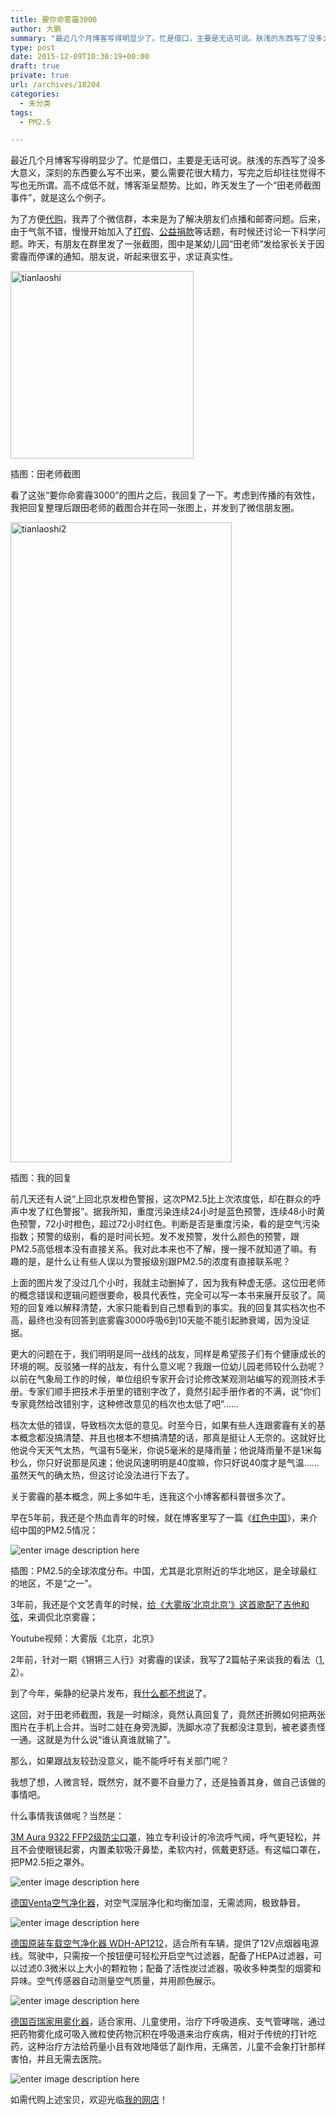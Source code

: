```yaml
---
title: 要你命雾霾3000
author: 大鹏
summary: "最近几个月博客写得明显少了。忙是借口，主要是无话可说。肤浅的东西写了没多大意义，深刻的东西要么写不出来，要么需要花很大精力，写完之后却往往觉得不写也无所谓。高不成低不就，博客渐呈颓势。比如，昨天发生了一个“田老师截图事件”，就是这么个例子。"
type: post
date: 2015-12-09T10:30:19+00:00
draft: true
private: true
url: /archives/18204
categories:
  - 未分类
tags:
  - PM2.5

---
```

最近几个月博客写得明显少了。忙是借口，主要是无话可说。肤浅的东西写了没多大意义，深刻的东西要么写不出来，要么需要花很大精力，写完之后却往往觉得不写也无所谓。高不成低不就，博客渐呈颓势。比如，昨天发生了一个“田老师截图事件”，就是这么个例子。

为了方便[代购][1]，我弄了个微信群，本来是为了解决朋友们点播和邮寄问题。后来，由于气氛不错，慢慢开始加入了[打假][2]、[公益捐款][3]等话题，有时候还讨论一下科学问题。昨天，有朋友在群里发了一张截图，图中是某幼儿园“田老师”发给家长关于因雾霾而停课的通知。朋友说，听起来很玄乎，求证真实性。

[<img src="http://pzhao.org/wp-content/uploads/2015/12/tianlaoshi-293x300.jpg" alt="tianlaoshi" width="293" height="300" class="alignnone size-medium wp-image-18205" srcset="http://pzhao.org/wp-content/uploads/2015/12/tianlaoshi-293x300.jpg 293w, http://pzhao.org/wp-content/uploads/2015/12/tianlaoshi-24x24.jpg 24w, http://pzhao.org/wp-content/uploads/2015/12/tianlaoshi-36x36.jpg 36w, http://pzhao.org/wp-content/uploads/2015/12/tianlaoshi-48x48.jpg 48w, http://pzhao.org/wp-content/uploads/2015/12/tianlaoshi.jpg 783w" sizes="(max-width: 293px) 100vw, 293px" />][4]

插图：田老师截图

看了这张“要你命雾霾3000”的图片之后，我回复了一下。考虑到传播的有效性，我把回复整理后跟田老师的截图合并在同一张图上，并发到了微信朋友圈。

[<img src="http://pzhao.org/wp-content/uploads/2015/12/tianlaoshi2-354x1024.jpg" alt="tianlaoshi2" width="354" height="1024" class="alignnone size-large wp-image-18206" />][5]

插图：我的回复

前几天还有人说“上回北京发橙色警报，这次PM2.5比上次浓度低，却在群众的呼声中发了红色警报”。据我所知，重度污染连续24小时是蓝色预警，连续48小时黄色预警，72小时橙色，超过72小时红色。判断是否是重度污染，看的是空气污染指数；预警的级别，看的是时间长短。发不发预警，发什么颜色的预警，跟PM2.5高低根本没有直接关系。我对此本来也不了解，搜一搜不就知道了嘛。有趣的是，是什么让有些人误以为警报级别跟PM2.5的浓度有直接联系呢？

上面的图片发了没过几个小时，我就主动删掉了，因为我有种虚无感。这位田老师的概念错误和逻辑问题很要命，极具代表性，完全可以写一本书来展开反驳了。简短的回复难以解释清楚，大家只能看到自己想看到的事实。我的回复其实档次也不高，最终也没有回答到底雾霾3000呼吸6到10天能不能引起肺衰竭，因为没证据。

更大的问题在于，我们明明是同一战线的战友，同样是希望孩子们有个健康成长的环境的啊。反驳猪一样的战友，有什么意义呢？我跟一位幼儿园老师较什么劲呢？以前在气象局工作的时候，单位组织专家开会讨论修改某观测站编写的观测技术手册。专家们顺手把技术手册里的错别字改了，竟然引起手册作者的不满，说“你们专家竟然给改错别字，这种修改意见的档次也太低了吧”……

档次太低的错误，导致档次太低的意见。时至今日，如果有些人连跟雾霾有关的基本概念都没搞清楚、并且也根本不想搞清楚的话，那真是挺让人无奈的。这就好比他说今天天气太热，气温有5毫米，你说5毫米的是降雨量；他说降雨量不是1米每秒么，你只好说那是风速；他说风速明明是40度嘛，你只好说40度才是气温……虽然天气的确太热，但这讨论没法进行下去了。

关于雾霾的基本概念，网上多如牛毛，连我这个小博客都科普很多次了。

早在5年前，我还是个热血青年的时候，就在博客里写了一篇《[红色中国][6]》，来介绍中国的PM2.5情况：

![enter image description here][7]
  
插图：PM2.5的全球浓度分布。中国，尤其是北京附近的华北地区，是全球最红的地区，不是“之一”。

3年前，我还是个文艺青年的时候，[给《大雾版’北京北京’》这首歌配了吉他和弦][8]，来调侃北京雾霾；



Youtube视频：大雾版《北京，北京》

2年前，针对一期《锵锵三人行》对雾霾的误读，我写了2篇帖子来谈我的看法（[1][9], [2][10]）。

到了今年，柴静的纪录片发布，我[什么都不想说][11]了。

这回，对于田老师截图，我是一时糊涂，竟然认真回复了，竟然还折腾如何把两张图片在手机上合并。当时二娃在身旁洗脚，洗脚水凉了我都没注意到，被老婆责怪一通。这就是为什么说“谁认真谁就输了”。

那么，如果跟战友较劲没意义，能不能呼吁有关部门呢？

我想了想，人微言轻，既然穷，就不要不自量力了，还是独善其身，做自己该做的事情吧。

什么事情我该做呢？当然是：

[3M Aura 9322 FFP2级防尘口罩][12]，独立专利设计的冷流呼气阀，呼气更轻松，并且不会使眼镜起雾，内置柔软吸汗鼻垫，柔软内衬，佩戴更舒适。有这幅口罩在，把PM2.5拒之罩外。

![enter image description here][13]

[德国Venta空气净化器][12]，对空气深层净化和均衡加湿，无需滤网，极致静音。

![enter image description here][14]

[德国原装车载空气净化器 WDH-AP1212][15]，适合所有车辆，提供了12V点烟器电源线。驾驶中，只需按一个按钮便可轻松开启空气过滤器，配备了HEPA过滤器，可以过滤0.3微米以上大小的颗粒物；配备了活性炭过滤器，吸收多种类型的烟雾和异味。空气传感器自动测量空气质量，并用颜色展示。

![enter image description here][16]

[德国百瑞家用雾化器][17]，适合家用、儿童使用，治疗下呼吸道疾、支气管哮喘，通过把药物雾化成可吸入微粒使药物沉积在呼吸道来治疗疾病，相对于传统的打针吃药，这种治疗方法给药量小且有效地降低了副作用，无痛苦，儿童不会象打针那样害怕，并且无需去医院。

![enter image description here][18]

如需代购上述宝贝，欢迎光临[我的网店][1]！

 [1]: http://pzhao.org/daigou/
 [2]: http://pzhao.org/archives/17999
 [3]: http://pzhao.org/archives/18057
 [4]: http://pzhao.org/wp-content/uploads/2015/12/tianlaoshi.jpg
 [5]: http://pzhao.org/wp-content/uploads/2015/12/tianlaoshi2.jpg
 [6]: http://pzhao.org/archives/12084
 [7]: http://www.nasa.gov/images/content/483897main_Global-PM2.5-map.JPG
 [8]: http://pzhao.org/archives/14708
 [9]: http://pzhao.org/archives/16038
 [10]: http://pzhao.org/archives/16854
 [11]: http://pzhao.org/archives/17907
 [12]: http://pzhao.org/daigou/product/venta-7045401-luftwascher-lw-45-anthrazit-metallic/
 [13]: http://pzhao.org/daigou/wp-content/uploads/2015/12/0325.jpg
 [14]: http://pzhao.org/daigou/wp-content/uploads/2015/12/0326.jpg
 [15]: http://pzhao.org/daigou/product/auto-luftreiniger-wdh-ap1212/
 [16]: http://pzhao.org/daigou/wp-content/uploads/2015/03/61WvjWGSKmL._SL1409_.jpg
 [17]: http://pzhao.org/daigou/product/pari-compactinqua-neb-plus-inhalationsgerat/
 [18]: http://pzhao.org/daigou/wp-content/uploads/2015/03/81gSCcieAhL._SL1500_.jpg
